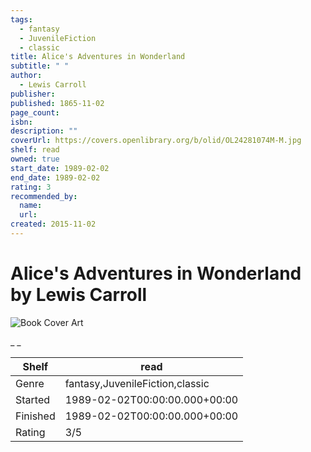 ```yaml
---
tags:
  - fantasy
  - JuvenileFiction
  - classic
title: Alice's Adventures in Wonderland
subtitle: " "
author:
  - Lewis Carroll
publisher:
published: 1865-11-02
page_count:
isbn:
description: ""
coverUrl: https://covers.openlibrary.org/b/olid/OL24281074M-M.jpg
shelf: read
owned: true
start_date: 1989-02-02
end_date: 1989-02-02
rating: 3
recommended_by:
  name:
  url:
created: 2015-11-02
---
```


# Alice's Adventures in Wonderland by Lewis Carroll

![Book Cover Art](https://covers.openlibrary.org/b/olid/OL24281074M-M.jpg)

_ _

| Shelf | read |
| --- | --- |
| Genre | fantasy,JuvenileFiction,classic |
| Started | 1989-02-02T00:00:00.000+00:00 |
| Finished | 1989-02-02T00:00:00.000+00:00 |
| Rating | 3/5 |
